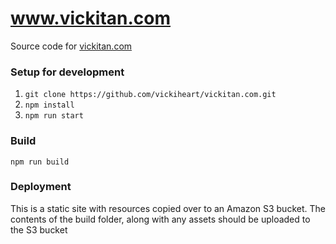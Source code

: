 # www.vickitan.com

Source code for [vickitan.com](//www.vickitan.com)

### Setup for development
1. `git clone https://github.com/vickiheart/vickitan.com.git`
2. `npm install`
3. `npm run start`

### Build
`npm run build`

### Deployment
This is a static site with resources copied over to an Amazon S3 bucket. The contents of the build folder, along with any assets should be uploaded to the S3 bucket
